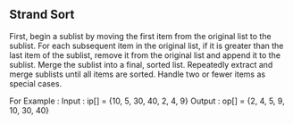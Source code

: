 ## Strand Sort

First, begin a sublist by moving the first item from the original list to the sublist. For each subsequent item in the original list, if it is greater than the last item of the sublist, remove it from the original list and append it to the sublist. Merge the sublist into a final, sorted list. Repeatedly extract and merge sublists until all items are sorted. Handle two or fewer items as special cases.

For Example :
Input : ip[] = {10, 5, 30, 40, 2, 4, 9}
Output : op[] = {2, 4, 5, 9, 10, 30, 40}
